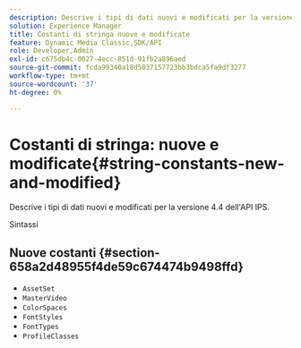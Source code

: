 ```yaml
---
description: Descrive i tipi di dati nuovi e modificati per la versione 4.4 dell'API IPS.
solution: Experience Manager
title: Costanti di stringa nuove e modificate
feature: Dynamic Media Classic,SDK/API
role: Developer,Admin
exl-id: c675db4c-0027-4ecc-851d-91fb2a896aed
source-git-commit: fcda99340a18d5037157723bb3bdca5fa9df3277
workflow-type: tm+mt
source-wordcount: '37'
ht-degree: 0%

---
```


# Costanti di stringa: nuove e modificate{#string-constants-new-and-modified}

Descrive i tipi di dati nuovi e modificati per la versione 4.4 dell&#39;API IPS.

Sintassi

## Nuove costanti {#section-658a2d48955f4de59c674474b9498ffd}

* `AssetSet`
* `MasterVideo`
* `ColorSpaces`
* `FontStyles`
* `FontTypes`
* `ProfileClasses`

<!--
Note: Can't tell from original docs if these are new or changes. Calling 'em new by default.
-->
